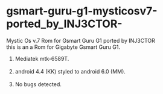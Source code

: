 # gsmart-guru-g1-mysticosv7-ported_by_INJ3CTOR-<br>
Mystic Os v.7 Rom for Gsmart Guru G1 ported by INJ3CTOR<br>
this is an a Rom for Gigabyte Gsmart Guru G1.<br>
<ol>
<li>Mediatek mtk-6589T.</li><br>
<li>android 4.4 (KK) styled to android 6.0 (MM).</li><br>
<li>No bugs detected.</li><br>
</ol>

